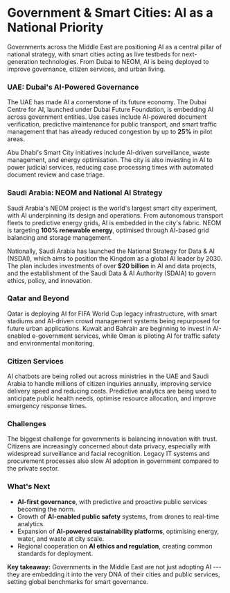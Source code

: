 # Government & Smart Cities: AI as a National Priority

Governments across the Middle East are positioning AI as a central
pillar of national strategy, with smart cities acting as live testbeds
for next-generation technologies. From Dubai to NEOM, AI is being
deployed to improve governance, citizen services, and urban living.

### UAE: Dubai's AI-Powered Governance

The UAE has made AI a cornerstone of its future economy. The Dubai
Centre for AI, launched under Dubai Future Foundation, is embedding AI
across government entities. Use cases include AI-powered document
verification, predictive maintenance for public transport, and smart
traffic management that has already reduced congestion by up to **25%**
in pilot areas.

Abu Dhabi's Smart City initiatives include AI-driven surveillance, waste
management, and energy optimisation. The city is also investing in AI to
power judicial services, reducing case processing times with automated
document review and case triage.

### Saudi Arabia: NEOM and National AI Strategy

Saudi Arabia's NEOM project is the world's largest smart city
experiment, with AI underpinning its design and operations. From
autonomous transport fleets to predictive energy grids, AI is embedded
in the city's fabric. NEOM is targeting **100% renewable energy**,
optimised through AI-based grid balancing and storage management.

Nationally, Saudi Arabia has launched the National Strategy for Data &
AI (NSDAI), which aims to position the Kingdom as a global AI leader by
2030. The plan includes investments of over **\$20 billion** in AI and
data projects, and the establishment of the Saudi Data & AI Authority
(SDAIA) to govern ethics, policy, and innovation.

### Qatar and Beyond

Qatar is deploying AI for FIFA World Cup legacy infrastructure, with
smart stadiums and AI-driven crowd management systems being repurposed
for future urban applications. Kuwait and Bahrain are beginning to
invest in AI-enabled e-government services, while Oman is piloting AI
for traffic safety and environmental monitoring.

### Citizen Services

AI chatbots are being rolled out across ministries in the UAE and Saudi
Arabia to handle millions of citizen inquiries annually, improving
service delivery speed and reducing costs. Predictive analytics are
being used to anticipate public health needs, optimise resource
allocation, and improve emergency response times.

### Challenges

The biggest challenge for governments is balancing innovation with
trust. Citizens are increasingly concerned about data privacy,
especially with widespread surveillance and facial recognition. Legacy
IT systems and procurement processes also slow AI adoption in government
compared to the private sector.

### What's Next

-   **AI-first governance**, with predictive and proactive public
    services becoming the norm.
-   Growth of **AI-enabled public safety** systems, from drones to
    real-time analytics.
-   Expansion of **AI-powered sustainability platforms**, optimising
    energy, water, and waste at city scale.
-   Regional cooperation on **AI ethics and regulation**, creating
    common standards for deployment.

**Key takeaway:** Governments in the Middle East are not just adopting
AI --- they are embedding it into the very DNA of their cities and
public services, setting global benchmarks for smart governance.
